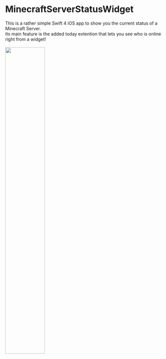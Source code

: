 # MinecraftServerStatusWidget

This is a rather simple Swift 4 iOS app to show you the current status of a Minecraft Server.<br>
Its main feature is the added today extention that lets you see who is online right from a widget!<br><br>
<img src="https://i.imgur.com/nvvocYi.jpg" width="50%" height="50%" />
